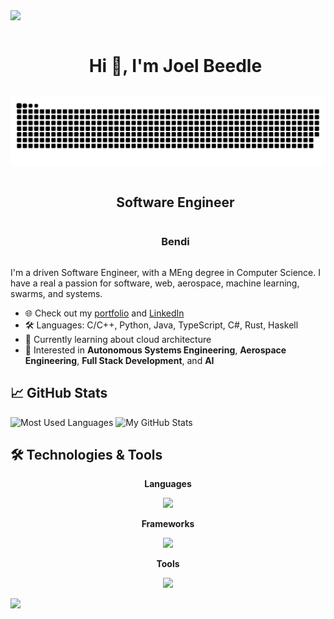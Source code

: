 <!--horizontal divider-->
<img src="https://user-images.githubusercontent.com/73097560/115834477-dbab4500-a447-11eb-908a-139a6edaec5c.gif">

<div id="user-content-toc">
  <ul align="center">
    <summary><h1 style="display: inline-block">Hi 👋, I'm Joel Beedle</h1></summary>
  </ul>
</div>
<div align="center">
    <img src="https://github.com/1999AZZAR/1999AZZAR/blob/readme/resources/grid-snake.svg" alt="snake">
</div>

<div id="user-content-toc">
  <ul align="center">
    <summary><h2 style="display: inline-block">Software Engineer</h2></summary>
    <summary><h3 style="display: inline-block">Bendi</h3></summary>
  </ul>
</div>



I'm a driven Software Engineer, with a MEng degree in Computer Science. I have a real a passion for software, web, aerospace, machine learning, swarms, and systems.

- 🌐 Check out my [portfolio](http://www.joelbeedle.net) and [LinkedIn](https://www.linkedin.com/in/joel-beedle-163411215/)
- 🛠️ Languages: C/C++, Python, Java, TypeScript, C#, Rust, Haskell
- 🧠 Currently learning about cloud architecture
- 🚀 Interested in **Autonomous Systems Engineering**, **Aerospace Engineering**, **Full Stack Development**, and **AI**

## 📈 GitHub Stats

![Most Used Languages](https://github-readme-stats-omega-silk-72.vercel.app/api/top-langs/?username=joelbeedle&theme=tokyonight&hide_border=false&no-bg=true&no-frame=true&langs_count=10&layout=compact&exclude_repo=year1,github-readme-stats,anuraghazra.github.io)
![My GitHub Stats](https://github-readme-stats-omega-silk-72.vercel.app/api?username=joelbeedle&show_icons=true&theme=tokyonight)
<!-- ![WakaTime Stats](https://github-readme-stats-omega-silk-72.vercel.app/api/wakatime?username=joelbeedle&theme=tokyonight&layout=compact) -->

## 🛠️ Technologies & Tools

<p align="center"><b>Languages</b></p>
<p align="center">
  <a href="https://skillicons.dev">
    <img src="https://skillicons.dev/icons?i=c,cpp,py,java,ts,cs,rust,go&perline=14" />
  </a>
</p>

<p align="center"><b>Frameworks</b></p>
<p align="center">
  <a href="https://skillicons.dev">
    <img src="https://skillicons.dev/icons?i=pytorch,tensorflow,spring,django,dotnet,react,nextjs,express&perline=14" />
  </a>
</p>

<p align="center"><b>Tools</b></p>
<p align="center">
  <a href="https://skillicons.dev">
    <img src="https://skillicons.dev/icons?i=git,androidstudio,docker,aws,gcp,vim,vscode,visualstudio,mysql,postgres,postman,cloudfare" />
  </a>
</p>
<!--horizontal divider-->
<img src="https://user-images.githubusercontent.com/73097560/115834477-dbab4500-a447-11eb-908a-139a6edaec5c.gif">


